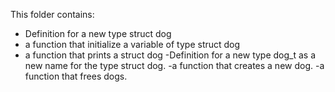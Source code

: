 This folder contains:
- Definition for a new type struct dog 
- a function that initialize a variable of type struct dog
- a function that prints a struct dog
-Definition for a new type dog_t as a new name for the type struct dog.
-a function that creates a new dog.
-a function that frees dogs.
